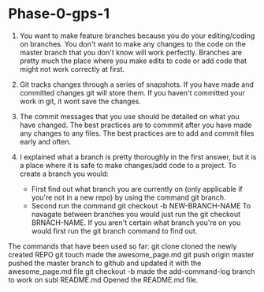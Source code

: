 # Phase-0-gps-1

1. You want to make feature branches because you do your editing/coding on branches. You don't want to make any changes to the code on the master branch that you don't know will work perfectly. Branches are pretty much the place where you make edits to code or add code that might not work correctly at first.

2. Git tracks changes through a series of snapshots. If you have made and committed changes git will store them. If you haven't committed your work in git, it wont save the changes.

3. The commit messages that you use should be detailed on what you have changed. The best practices are to commmit after you have made any changes to any files. The best practices are to add and commit files  early and often. 

4. I explained what a branch is pretty thoroughly in the first answer, but it is a place where it is safe to make changes/add code to a project. To create a branch you would:
	- First find out what branch you are currently on (only applicable if you're not in a new repo) by using the command git branch.
	- Second run the command git checkout -b NEW-BRANCH-NAME
To navagate between branches you would just run the git checkout BRNACH-NAME. If you aren't certain what branch you're on you would first run the git branch command to find out.

The commands that have been used so far:
git clone
	cloned the newly created REPO
git touch
	made the awesome_page.md
git push origin master
	pushed the master branch to github and updated it with the awesome_page.md file
git checkout -b 
	made the add-command-log branch to work on
subl README.md
	Opened the README.md file.